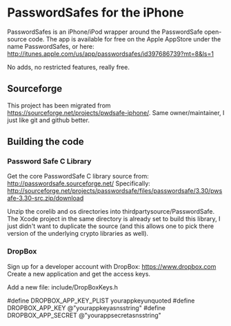 # PasswordSafes for the iPhone 
PasswordSafes is an iPhone/iPod wrapper around the PasswordSafe open-source code. The app is available for 
free on the Apple AppStore under the name PasswordSafes, or 
here: http://itunes.apple.com/us/app/passwordsafes/id397686739?mt=8&ls=1

No adds, no restricted features, really free.

## Sourceforge
This project has been migrated from https://sourceforge.net/projects/pwdsafe-iphone/. Same owner/maintainer, I just
like git and github better.

## Building the code

### Password Safe C Library
Get the core PasswordSafe C library source from: http://passwordsafe.sourceforge.net/
Specifically: http://sourceforge.net/projects/passwordsafe/files/passwordsafe/3.30/pwsafe-3.30-src.zip/download

Unzip the corelib and os directories into thirdpartysource/PasswordSafe.  The Xcode project in the same directory
is already set to build this library, I just didn't want to duplicate the source (and this allows one to pick there
version of the underlying crypto libraries as well).

### DropBox
Sign up for a developer account with DropBox: https://www.dropbox.com
Create a new application and get the access keys.

Add a new file: include/DropBoxKeys.h

  #define DROPBOX_APP_KEY_PLIST     yourappkeyunquoted
  #define DROPBOX_APP_KEY         @"yourappkeyasnsstring"
  #define DROPBOX_APP_SECRET      @"yourappsecretasnsstring"



